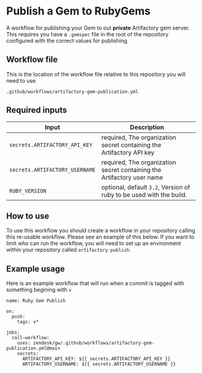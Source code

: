 # Publish a Gem to RubyGems

A workflow for publishing your Gem to out **private** Artifactory gem server. This requires you have a `.gemspec` file in the root of the repository configured with the correct values for publishing.

## Workflow file

This is the location of the workflow file relative to this repository you will need to use.

`.github/workflows/artifactory-gem-publication.yml`

## Required inputs

| Input                          | Description                                                            |
| ------------------------------ | ---------------------------------------------------------------------- |
| `secrets.ARTIFACTORY_API_KEY`  | required, The organization secret containing the Artifactory API key   |
| `secrets.ARTIFACTORY_USERNAME` | required, The organization secret containing the Artifactory user name |
| `RUBY_VERSION`                 | optional, default `3.2`, Version of ruby to be used with the build.    |

## How to use

To use this workflow you should create a workflow in your repository calling this re-usable workflow. Please see an example of this below. If you want to limit _who_ can run the workflow, you will need to set up an environment within your repository called `artifactory-publish`.

## Example usage

Here is an example workflow that will run when a commit is tagged with something begining with `v`

```
name: Ruby Gem Publish

on:
  push:
    tags: v*

jobs:
  call-workflow:
    uses: zendesk/gw/.github/workflows/artifactory-gem-publication.yml@main
    secrets:
      ARTIFACTORY_API_KEY: ${{ secrets.ARTIFACTORY_API_KEY }}
      ARTIFACTORY_USERNAME: ${{ secrets.ARTIFACTORY_USERNAME }}
```
